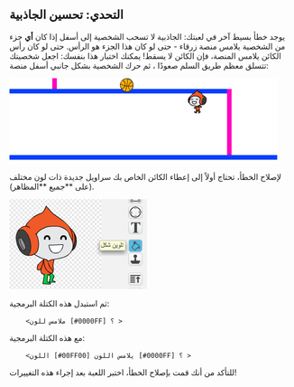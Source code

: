 ## التحدي: تحسين الجاذبية

يوجد خطأ بسيط آخر في لعبتك: الجاذبية لا تسحب الشخصية إلى أسفل إذا كان **أي** جزء من الشخصية يلامس منصة زرقاء - حتى لو كان هذا الجزء هو الرأس. حتى لو كان رأس الكائن يلامس المنصة، فإن الكائن لا يسقط! يمكنك اختبار هذا بنفسك: اجعل شخصيتك تتسلق معظم طريق السلم صعودًا ، ثم حرك الشخصية بشكل جانبي أسفل منصة:

![لقطة شاشة](images/dodge-gravity-bug.png)

لإصلاح الخطأ، تحتاج أولاً إلى إعطاء الكائن الخاص بك سراويل جديدة ذات لون مختلف (على **جميع **المظاهر).

![لقطة الشاشة](images/dodge-trousers.png)

ثم استبدل هذه الكتلة البرمجية:

```blocks3
    <ملامس للون [#0000FF] ؟ >
```

مع هذه الكتلة البرمجية:

```blocks3
    <اللون [#00FF00] يلامس اللون [#0000FF] ؟ >
```

للتأكد من أنك قمت بإصلاح الخطأ، اختبر اللعبة بعد إجراء هذه التغييرات!